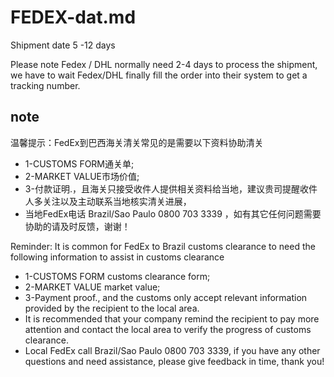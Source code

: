 
# FEDEX-dat.md

Shipment date 5 -12 days 

Please note Fedex / DHL normally need 2-4 days to process the shipment, we have to wait Fedex/DHL finally fill the order into their system to get a tracking number. 

## note 

温馨提示：FedEx到巴西海关清关常见的是需要以下资料协助清关
- 1-CUSTOMS FORM通关单;
- 2-MARKET VALUE市场价值;
- 3-付款证明.，且海关只接受收件人提供相关资料给当地，建议贵司提醒收件人多关注以及主动联系当地核实清关进展，
- 当地FedEx电话 Brazil/Sao Paulo	0800 703 3339 ，如有其它任何问题需要协助的请及时反馈，谢谢！


Reminder: It is common for FedEx to Brazil customs clearance to need the following information to assist in customs clearance
- 1-CUSTOMS FORM customs clearance form;
- 2-MARKET VALUE market value;
- 3-Payment proof., and the customs only accept relevant information provided by the recipient to the local area. 
- It is recommended that your company remind the recipient to pay more attention and contact the local area to verify the progress of customs clearance.
- Local FedEx call Brazil/Sao Paulo 0800 703 3339, if you have any other questions and need assistance, please give feedback in time, thank you!
